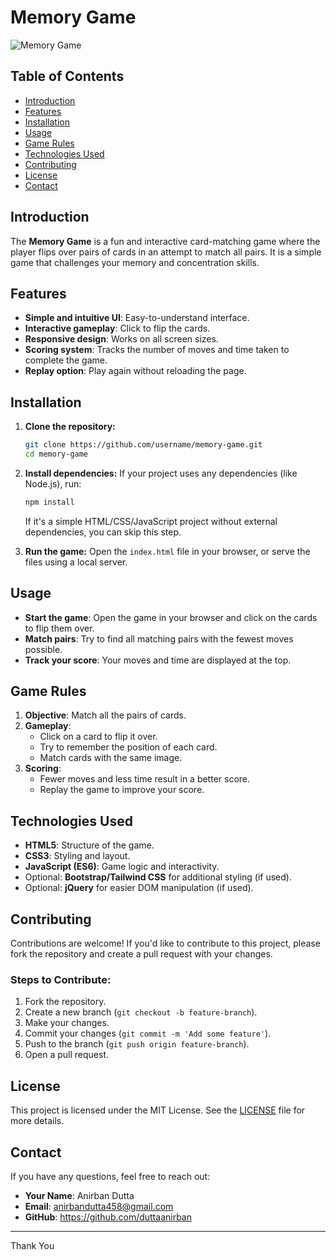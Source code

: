 # Memory Game

![Memory Game](path/to/your/image.png)

## Table of Contents
- [Introduction](#introduction)
- [Features](#features)
- [Installation](#installation)
- [Usage](#usage)
- [Game Rules](#game-rules)
- [Technologies Used](#technologies-used)
- [Contributing](#contributing)
- [License](#license)
- [Contact](#contact)

## Introduction
The **Memory Game** is a fun and interactive card-matching game where the player flips over pairs of cards in an attempt to match all pairs. It is a simple game that challenges your memory and concentration skills.

## Features
- **Simple and intuitive UI**: Easy-to-understand interface.
- **Interactive gameplay**: Click to flip the cards.
- **Responsive design**: Works on all screen sizes.
- **Scoring system**: Tracks the number of moves and time taken to complete the game.
- **Replay option**: Play again without reloading the page.

## Installation
1. **Clone the repository:**
   ```bash
   git clone https://github.com/username/memory-game.git
   cd memory-game
   ```

2. **Install dependencies:**
   If your project uses any dependencies (like Node.js), run:
   ```bash
   npm install
   ```
   If it's a simple HTML/CSS/JavaScript project without external dependencies, you can skip this step.

3. **Run the game:**
   Open the `index.html` file in your browser, or serve the files using a local server.

## Usage
- **Start the game**: Open the game in your browser and click on the cards to flip them over.
- **Match pairs**: Try to find all matching pairs with the fewest moves possible.
- **Track your score**: Your moves and time are displayed at the top.

## Game Rules
1. **Objective**: Match all the pairs of cards.
2. **Gameplay**:
   - Click on a card to flip it over.
   - Try to remember the position of each card.
   - Match cards with the same image.
3. **Scoring**:
   - Fewer moves and less time result in a better score.
   - Replay the game to improve your score.

## Technologies Used
- **HTML5**: Structure of the game.
- **CSS3**: Styling and layout.
- **JavaScript (ES6)**: Game logic and interactivity.
- Optional: **Bootstrap/Tailwind CSS** for additional styling (if used).
- Optional: **jQuery** for easier DOM manipulation (if used).

## Contributing
Contributions are welcome! If you'd like to contribute to this project, please fork the repository and create a pull request with your changes.

### Steps to Contribute:
1. Fork the repository.
2. Create a new branch (`git checkout -b feature-branch`).
3. Make your changes.
4. Commit your changes (`git commit -m 'Add some feature'`).
5. Push to the branch (`git push origin feature-branch`).
6. Open a pull request.

## License
This project is licensed under the MIT License. See the [LICENSE](LICENSE) file for more details.

## Contact
If you have any questions, feel free to reach out:

- **Your Name**: Anirban Dutta
- **Email**: anirbandutta458@gmail.com
- **GitHub**: https://github.com/duttaanirban

---
Thank You 
